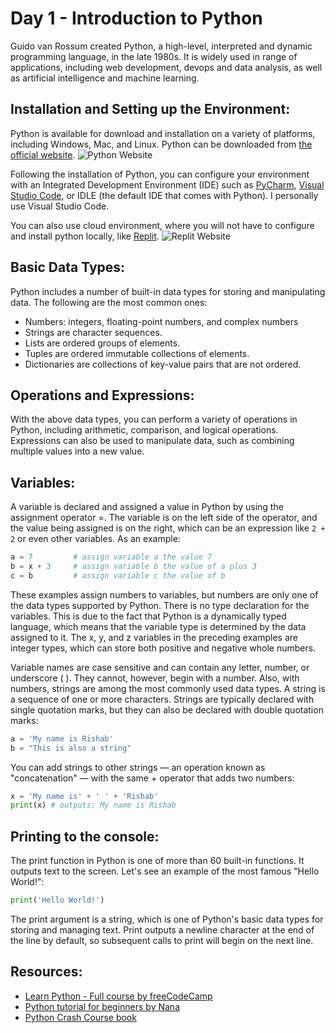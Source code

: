 # Day 1 - Introduction to Python

Guido van Rossum created Python, a high-level, interpreted and dynamic programming language, in the late 1980s. It is widely used in range of applications, including web development, devops and data analysis, as well as artificial intelligence and machine learning.

## Installation and Setting up the Environment:

Python is available for download and installation on a variety of platforms, including Windows, Mac, and Linux. Python can be downloaded from [the official website](https://www.python.org/.).
![Python Website](../images/day42-01.png)

Following the installation of Python, you can configure your environment with an Integrated Development Environment (IDE) such as [PyCharm](https://www.jetbrains.com/pycharm/), [Visual Studio Code](https://code.visualstudio.com/), or IDLE (the default IDE that comes with Python).
I personally use Visual Studio Code.

You can also use cloud environment, where you will not have to configure and install python locally, like [Replit](https://replit.com/).
![Replit Website](../images/day42-02.png)

## Basic Data Types:

Python includes a number of built-in data types for storing and manipulating data. The following are the most common ones:

- Numbers: integers, floating-point numbers, and complex numbers
- Strings are character sequences.
- Lists are ordered groups of elements.
- Tuples are ordered immutable collections of elements.
- Dictionaries are collections of key-value pairs that are not ordered.

## Operations and Expressions:

With the above data types, you can perform a variety of operations in Python, including arithmetic, comparison, and logical operations.
Expressions can also be used to manipulate data, such as combining multiple values into a new value.

## Variables:

A variable is declared and assigned a value in Python by using the assignment operator =. The variable is on the left side of the operator, and the value being assigned is on the right, which can be an expression like `2 + 2` or even other variables. As an example:

``` python
a = 7         # assign variable a the value 7
b = x + 3     # assign variable b the value of a plus 3
c = b         # assign variable c the value of b
```

These examples assign numbers to variables, but numbers are only one of the data types supported by Python. There is no type declaration for the variables. This is due to the fact that Python is a dynamically typed language, which means that the variable type is determined by the data assigned to it. The x, y, and z variables in the preceding examples are integer types, which can store both positive and negative whole numbers.

Variable names are case sensitive and can contain any letter, number, or underscore ( ). They cannot, however, begin with a number.
Also, with numbers, strings are among the most commonly used data types. A string is a sequence of one or more characters. Strings are typically declared with single quotation marks, but they can also be declared with double quotation marks:

``` python
a = 'My name is Rishab'
b = "This is also a string"
```

You can add strings to other strings — an operation known as "concatenation" — with the same + operator that adds two numbers:

``` python
x = 'My name is' + ' ' + 'Rishab'
print(x) # outputs: My name is Rishab
```

## Printing to the console:

The print function in Python is one of more than 60 built-in functions. It outputs text to the screen.
Let's see an example of the most famous "Hello World!":

``` python
print('Hello World!')
```

The print argument is a string, which is one of Python's basic data types for storing and managing text. Print outputs a newline character at the end of the line by default, so subsequent calls to print will begin on the next line.

## Resources:

- [Learn Python - Full course by freeCodeCamp](https://youtu.be/rfscVS0vtbw)
- [Python tutorial for beginners by Nana](https://youtu.be/t8pPdKYpowI)
- [Python Crash Course book](https://amzn.to/40NfY45)